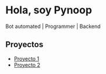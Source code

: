 <!DOCTYPE html>
<html lang="es">
<head>
  <meta charset="UTF-8" />
  <meta name="viewport" content="width=device-width, initial-scale=1.0" />
  <title>Mi Portafolio Pynoop</title>
</head>
<body>
  <h1>Hola, soy Pynoop</h1>
  <p>Bot automated | Programmer | Backend</p>
  <h2>Proyectos</h2>
  <ul>
    <li><a href="https://github.com/pynoopdev/proyecto1">Proyecto 1</a></li>
    <li><a href="https://github.com/pynoopdev/proyecto2">Proyecto 2</a></li>
  </ul>
</body>
</html>
